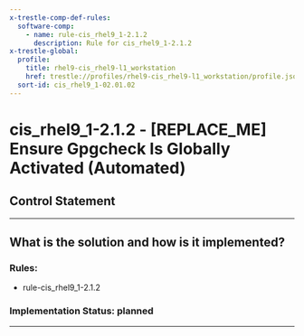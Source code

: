 ```yaml
---
x-trestle-comp-def-rules:
  software-comp:
    - name: rule-cis_rhel9_1-2.1.2
      description: Rule for cis_rhel9_1-2.1.2
x-trestle-global:
  profile:
    title: rhel9-cis_rhel9-l1_workstation
    href: trestle://profiles/rhel9-cis_rhel9-l1_workstation/profile.json
  sort-id: cis_rhel9_1-02.01.02
---
```


# cis_rhel9_1-2.1.2 - \[REPLACE_ME\] Ensure Gpgcheck Is Globally Activated (Automated)

## Control Statement

______________________________________________________________________

## What is the solution and how is it implemented?

<!-- For implementation status enter one of: implemented, partial, planned, alternative, not-applicable -->

<!-- Note that the list of rules under ### Rules: is read-only and changes will not be captured after assembly to JSON -->

<!-- Add control implementation description here for control: cis_rhel9_1-2.1.2 -->

### Rules:

  - rule-cis_rhel9_1-2.1.2

### Implementation Status: planned

______________________________________________________________________
